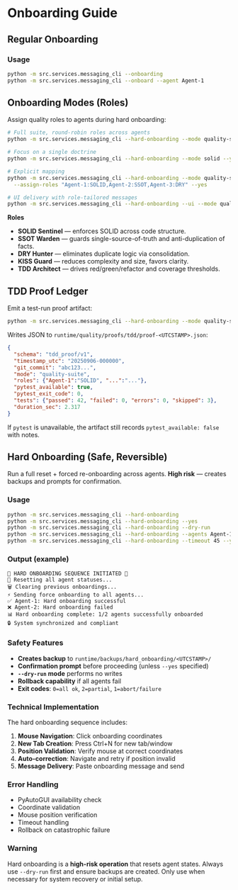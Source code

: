 # Onboarding Guide

## Regular Onboarding

### Usage

```bash
python -m src.services.messaging_cli --onboarding
python -m src.services.messaging_cli --onboard --agent Agent-1
```

## Onboarding Modes (Roles)

Assign quality roles to agents during hard onboarding:

```bash
# Full suite, round-robin roles across agents
python -m src.services.messaging_cli --hard-onboarding --mode quality-suite --yes

# Focus on a single doctrine
python -m src.services.messaging_cli --hard-onboarding --mode solid --yes

# Explicit mapping
python -m src.services.messaging_cli --hard-onboarding --mode quality-suite \
  --assign-roles "Agent-1:SOLID,Agent-2:SSOT,Agent-3:DRY" --yes

# UI delivery with role-tailored messages
python -m src.services.messaging_cli --hard-onboarding --ui --mode quality-suite --yes
```

**Roles**

* **SOLID Sentinel** — enforces SOLID across code structure.
* **SSOT Warden** — guards single-source-of-truth and anti-duplication of facts.
* **DRY Hunter** — eliminates duplicate logic via consolidation.
* **KISS Guard** — reduces complexity and size, favors clarity.
* **TDD Architect** — drives red/green/refactor and coverage thresholds.

## TDD Proof Ledger

Emit a test-run proof artifact:

```bash
python -m src.services.messaging_cli --hard-onboarding --mode quality-suite --proof --yes
```

Writes JSON to `runtime/quality/proofs/tdd/proof-<UTCSTAMP>.json`:

```json
{
  "schema": "tdd_proof/v1",
  "timestamp_utc": "20250906-000000",
  "git_commit": "abc123...",
  "mode": "quality-suite",
  "roles": {"Agent-1":"SOLID", "...":"..."},
  "pytest_available": true,
  "pytest_exit_code": 0,
  "tests": {"passed": 42, "failed": 0, "errors": 0, "skipped": 3},
  "duration_sec": 2.317
}
```

If `pytest` is unavailable, the artifact still records `pytest_available: false` with notes.

## Hard Onboarding (Safe, Reversible)

Run a full reset + forced re-onboarding across agents. **High risk** — creates backups and prompts for confirmation.

### Usage

```bash
python -m src.services.messaging_cli --hard-onboarding
python -m src.services.messaging_cli --hard-onboarding --yes
python -m src.services.messaging_cli --hard-onboarding --dry-run
python -m src.services.messaging_cli --hard-onboarding --agents Agent-1,Agent-2 --yes
python -m src.services.messaging_cli --hard-onboarding --timeout 45 --yes
```

### Output (example)

```
🚨 HARD ONBOARDING SEQUENCE INITIATED 🚨
🔄 Resetting all agent statuses...
🗑️ Clearing previous onboardings...
⚡ Sending force onboarding to all agents...
✅ Agent-1: Hard onboarding successful
❌ Agent-2: Hard onboarding failed
📊 Hard onboarding complete: 1/2 agents successfully onboarded
🔒 System synchronized and compliant
```

### Safety Features

* **Creates backup** to `runtime/backups/hard_onboarding/<UTCSTAMP>/`
* **Confirmation prompt** before proceeding (unless `--yes` specified)
* **`--dry-run` mode** performs no writes
* **Rollback capability** if all agents fail
* **Exit codes**: `0=all ok`, `2=partial`, `1=abort/failure`

### Technical Implementation

The hard onboarding sequence includes:

1. **Mouse Navigation**: Click onboarding coordinates
2. **New Tab Creation**: Press Ctrl+N for new tab/window
3. **Position Validation**: Verify mouse at correct coordinates
4. **Auto-correction**: Navigate and retry if position invalid
5. **Message Delivery**: Paste onboarding message and send

### Error Handling

* PyAutoGUI availability check
* Coordinate validation
* Mouse position verification
* Timeout handling
* Rollback on catastrophic failure

### Warning

Hard onboarding is a **high-risk operation** that resets agent states. Always use `--dry-run` first and ensure backups are created. Only use when necessary for system recovery or initial setup.
